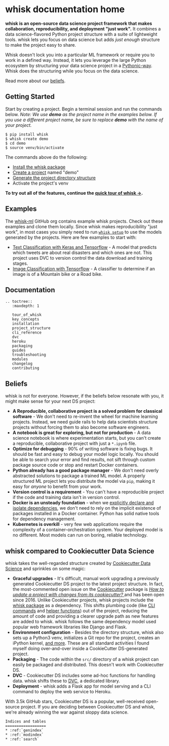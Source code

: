 # whisk documentation home

__whisk is an open-source data science project framework that makes collaboration, reproducibility, and deployment "just work".__ It combines a data science-flavored Python project structure with a suite of lightweight tools. whisk lets you focus on data science but adds _just enough_ structure to make the project easy to share.

Whisk doesn't lock you into a particular ML framework or require you to work in a defined way. Instead, it lets you leverage the large Python ecosystem by structuring your data science project in a [Pythonic-way](
https://docs.python-guide.org/writing/structure/). Whisk does the structuring while you focus on the data science.

Read more about our [beliefs](#beliefs).

## Getting Started

Start by creating a project. Begin a terminal session and run the commands below. _Note: We use __demo__ as the project name in the examples below. If you use a different project name, be sure to replace __demo__ with the name of your project._

```
$ pip install whisk
$ whisk create demo
$ cd demo
$ source venv/bin/activate
```

The commands above do the following:

* [Install the whisk package](installation.html)
* [Create a project](cli_reference.html#whisk-create) named "demo"
* [Generate the project directory structure](project_structure.html)
* Activate the project's venv

__To try out all of the features, continue the [quick tour of whisk →](tour_of_whisk.html#try-the-sample-model).__

## Examples

The [whisk-ml](https://github.com/whisk-ml) GitHub org contains example whisk projects. Check out these examples and clone them locally. Since whisk makes reproducibility "just work", in most cases you simply need to run [`whisk setup`](cli_reference.html#whisk-setup) to use the models generated by the projects. Here are few examples to start with:

* [Text Classification with Keras and Tensorflow](https://github.com/whisk-ml/disaster_tweets) - A model that predicts which tweets are about real disasters and which ones are not. This project uses DVC to version control the data download and training stages.
* [Image Classification with Tensorflow](https://github.com/whisk-ml/bike_image_classifier_tensorflow) - A classifier to determine if an image is of a Mountain bike or a Road bike.

## Documentation

```eval_rst
.. toctree::
   :maxdepth: 1

   tour_of_whisk
   key_concepts
   installation
   project_structure
   cli_reference
   dvc
   heroku
   packaging
   guides
   troubleshooting
   modules
   changelog
   contributing
```

## Beliefs

whisk is not for everyone. However, if the beliefs below resonate with you, it might make sense for your next DS project:

* **A Reproducible, collaborative project is a solved problem for classical software** - We don't need to re-invent the wheel for machine learning projects. Instead, we need guide rails to help data scientists structure projects without forcing them to also become software engineers.
* **A notebook is great for exploring, but not for production** - A data science notebook is where experimentation starts, but you can't create a reproducible, collaborative project with just a `*.ipynb` file.
* **Optimize for debugging** - 90% of writing software is fixing bugs. It should be fast and easy to debug your model logic locally. You should be able to search your error and find results, not sift through custom package source code or stop and restart Docker containers.
* **Python already has a good package manager** - We don't need overly abstracted solutions to package a trained ML model. A properly structured ML project lets you distribute the model via `pip`, making it easy for _anyone_ to benefit from your work.
* **Version control is a requirement** - You can't have a reproducible project if the code and training data isn't in version control.
* **Docker is an unsteady foundation** - when we [explicitly declare and isolate dependencies](https://12factor.net/dependencies), we don't need to rely on the implicit existence of packages installed in a Docker container. Python has solid native tools for dependency management.
* **Kubernetes is overkill** - very few web applications require the complexity of a container-orchestration system. Your deployed model is no different. Most models can run on boring, reliable technology.

## whisk compared to Cookiecutter Data Science

whisk takes the well-regarded structure created by [Cookiecutter Data Science](https://drivendata.github.io/cookiecutter-data-science/) and sprinkles on some magic:

* __Graceful upgrades__ - It's difficult, manual work upgrading a previously generated Cookiecutter DS project to the latest project structure. In fact, the most-commented open issue on the [Cookiecutter](https://github.com/cookiecutter/cookiecutter) package is [_How to update a project with changes from its cookiecutter?_
](https://github.com/cookiecutter/cookiecutter/issues/784) and has been open since 2016. Unlike Cookiecutter projects, whisk projects include the [whisk package](https://pypi.org/project/whisk/) as a dependency. This shifts plumbing code (like [CLI commands](https://docs.whisk-ml.org/en/latest/cli_reference.html#) and [helper functions](https://docs.whisk-ml.org/en/latest/key_concepts.html#helper-functions)) out of the project, reducing the amount of code and providing a clearer upgrade path as new features are added to whisk. whisk follows the same dependency model used popular web framework libraries like Django and Flask.
* __Environment configuration__ - Besides the directory structure, whisk also sets up a Python3 venv, initializes a Git repo for the project, creates an iPython kernel, [and more](https://docs.whisk-ml.org/en/latest/autoapi/whisk/setup/index.html#whisk.setup.setup). These are all standard activities I found myself doing over-and-over inside a CookieCutter DS-generated project.
* __Packaging__ - The code within the `src/` directory of a whisk project can easily be packaged and distributed. This doesn't work with Cookiecutter DS.
* __DVC__ - Cookiecutter DS includes some ad-hoc functions for handling data. whisk shifts these to [DVC](https://dvc.org), a dedicated library.
* __Deployment__ - whisk adds a Flask app for model serving and a CLI command to deploy the web service to Heroku.

With 3.5k GitHub stars, Cookiecutter DS is a popular, well-received open-source project. If you are deciding between Cookiecutter DS and whisk, we're already winning the war against sloppy data science.

```eval_rst
Indices and tables
==================
* :ref:`genindex`
* :ref:`modindex`
* :ref:`search`
```
